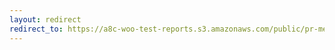 ```yaml
---
layout: redirect
redirect_to: https://a8c-woo-test-reports.s3.amazonaws.com/public/pr-merge/39586/api/index.html
---
```

